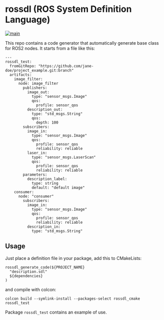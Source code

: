 # rossdl (ROS System Definition Language)

[![main](https://github.com/fmrico/rossdl/actions/workflows/main.yaml/badge.svg)](https://github.com/fmrico/rossdl/actions/workflows/main.yaml)


This repo contains a code generator that automatically generate base class for ROS2 nodes.
It starts from a file like this:

```
---
rossdl_test:
  fromGitRepo: "https://github.com/jane-doe/project_example.git:branch"
  artifacts:
    image_filter:
      node: image_filter
        publishers:
          image_out:
            type: "sensor_msgs.Image"
            qos:
              profile: sensor_qos
          description_out:
            type: "std_msgs.String"
            qos:
              depth: 100
        subscribers:
          image_in:
            type: "sensor_msgs.Image"
            qos: 
              profile: sensor_qos
              reliability: reliable
          laser_in:
            type: "sensor_msgs.LaserScan"
            qos: 
              profile: sensor_qos
              reliability: reliable
        parameters:
          description_label:
            type: string
            default: "default image"
    consumer:
      node: "consumer"
        subscribers:
          image_in:
            type: "sensor_msgs.Image"
            qos:
              profile: sensor_qos
              reliability: reliable
          description_in:
            type: "std_msgs.String"
```

## Usage

Just place a definition file in your package, add this to CMakeLists:

```
rossdl_generate_code(${PROJECT_NAME}
  "description.sdl"
  ${dependencies}
)
```

and compile with colcon:

```
colcon build --symlink-install --packages-select rossdl_cmake rossdl_test
```

Package `rossdl_test` contains an example of use.
